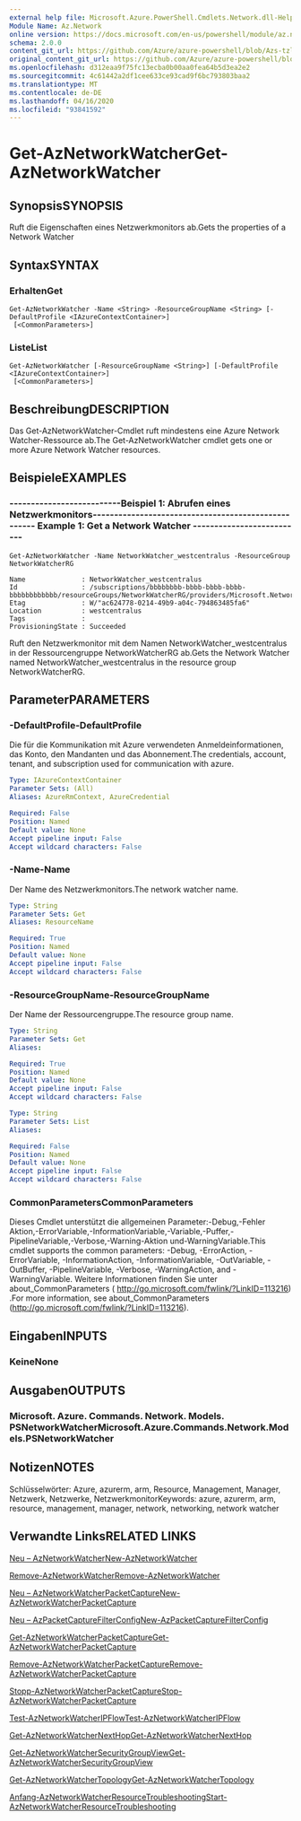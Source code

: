 ```yaml
---
external help file: Microsoft.Azure.PowerShell.Cmdlets.Network.dll-Help.xml
Module Name: Az.Network
online version: https://docs.microsoft.com/en-us/powershell/module/az.network/get-aznetworkwatcher
schema: 2.0.0
content_git_url: https://github.com/Azure/azure-powershell/blob/Azs-tzl/src/Network/Network/help/Get-AzNetworkWatcher.md
original_content_git_url: https://github.com/Azure/azure-powershell/blob/Azs-tzl/src/Network/Network/help/Get-AzNetworkWatcher.md
ms.openlocfilehash: d312eaa9f75fc13ecba0b00aa0fea64b5d3ea2e2
ms.sourcegitcommit: 4c61442a2df1cee633ce93cad9f6bc793803baa2
ms.translationtype: MT
ms.contentlocale: de-DE
ms.lasthandoff: 04/16/2020
ms.locfileid: "93841592"
---
```

# <span data-ttu-id="fb281-101">Get-AzNetworkWatcher</span><span class="sxs-lookup"><span data-stu-id="fb281-101">Get-AzNetworkWatcher</span></span>

## <span data-ttu-id="fb281-102">Synopsis</span><span class="sxs-lookup"><span data-stu-id="fb281-102">SYNOPSIS</span></span>
<span data-ttu-id="fb281-103">Ruft die Eigenschaften eines Netzwerkmonitors ab.</span><span class="sxs-lookup"><span data-stu-id="fb281-103">Gets the properties of a Network Watcher</span></span>

## <span data-ttu-id="fb281-104">Syntax</span><span class="sxs-lookup"><span data-stu-id="fb281-104">SYNTAX</span></span>

### <span data-ttu-id="fb281-105">Erhalten</span><span class="sxs-lookup"><span data-stu-id="fb281-105">Get</span></span>
```
Get-AzNetworkWatcher -Name <String> -ResourceGroupName <String> [-DefaultProfile <IAzureContextContainer>]
 [<CommonParameters>]
```

### <span data-ttu-id="fb281-106">Liste</span><span class="sxs-lookup"><span data-stu-id="fb281-106">List</span></span>
```
Get-AzNetworkWatcher [-ResourceGroupName <String>] [-DefaultProfile <IAzureContextContainer>]
 [<CommonParameters>]
```

## <span data-ttu-id="fb281-107">Beschreibung</span><span class="sxs-lookup"><span data-stu-id="fb281-107">DESCRIPTION</span></span>
<span data-ttu-id="fb281-108">Das Get-AzNetworkWatcher-Cmdlet ruft mindestens eine Azure Network Watcher-Ressource ab.</span><span class="sxs-lookup"><span data-stu-id="fb281-108">The Get-AzNetworkWatcher cmdlet gets one or more Azure Network Watcher resources.</span></span>

## <span data-ttu-id="fb281-109">Beispiele</span><span class="sxs-lookup"><span data-stu-id="fb281-109">EXAMPLES</span></span>

### <span data-ttu-id="fb281-110">--------------------------Beispiel 1: Abrufen eines Netzwerkmonitors--------------------------</span><span class="sxs-lookup"><span data-stu-id="fb281-110">--------------------------  Example 1: Get a Network Watcher  --------------------------</span></span>
```
Get-AzNetworkWatcher -Name NetworkWatcher_westcentralus -ResourceGroup NetworkWatcherRG

Name              : NetworkWatcher_westcentralus
Id                : /subscriptions/bbbbbbbb-bbbb-bbbb-bbbb-bbbbbbbbbbbb/resourceGroups/NetworkWatcherRG/providers/Microsoft.Network/networkWatchers/NetworkWatcher_westcentralus
Etag              : W/"ac624778-0214-49b9-a04c-794863485fa6"
Location          : westcentralus
Tags              : 
ProvisioningState : Succeeded
```

<span data-ttu-id="fb281-111">Ruft den Netzwerkmonitor mit dem Namen NetworkWatcher_westcentralus in der Ressourcengruppe NetworkWatcherRG ab.</span><span class="sxs-lookup"><span data-stu-id="fb281-111">Gets the Network Watcher named NetworkWatcher_westcentralus in the resource group NetworkWatcherRG.</span></span>

## <span data-ttu-id="fb281-112">Parameter</span><span class="sxs-lookup"><span data-stu-id="fb281-112">PARAMETERS</span></span>

### <span data-ttu-id="fb281-113">-DefaultProfile</span><span class="sxs-lookup"><span data-stu-id="fb281-113">-DefaultProfile</span></span>
<span data-ttu-id="fb281-114">Die für die Kommunikation mit Azure verwendeten Anmeldeinformationen, das Konto, den Mandanten und das Abonnement.</span><span class="sxs-lookup"><span data-stu-id="fb281-114">The credentials, account, tenant, and subscription used for communication with azure.</span></span>

```yaml
Type: IAzureContextContainer
Parameter Sets: (All)
Aliases: AzureRmContext, AzureCredential

Required: False
Position: Named
Default value: None
Accept pipeline input: False
Accept wildcard characters: False
```

### <span data-ttu-id="fb281-115">-Name</span><span class="sxs-lookup"><span data-stu-id="fb281-115">-Name</span></span>
<span data-ttu-id="fb281-116">Der Name des Netzwerkmonitors.</span><span class="sxs-lookup"><span data-stu-id="fb281-116">The network watcher name.</span></span>

```yaml
Type: String
Parameter Sets: Get
Aliases: ResourceName

Required: True
Position: Named
Default value: None
Accept pipeline input: False
Accept wildcard characters: False
```

### <span data-ttu-id="fb281-117">-ResourceGroupName</span><span class="sxs-lookup"><span data-stu-id="fb281-117">-ResourceGroupName</span></span>
<span data-ttu-id="fb281-118">Der Name der Ressourcengruppe.</span><span class="sxs-lookup"><span data-stu-id="fb281-118">The resource group name.</span></span>

```yaml
Type: String
Parameter Sets: Get
Aliases: 

Required: True
Position: Named
Default value: None
Accept pipeline input: False
Accept wildcard characters: False
```

```yaml
Type: String
Parameter Sets: List
Aliases: 

Required: False
Position: Named
Default value: None
Accept pipeline input: False
Accept wildcard characters: False
```

### <span data-ttu-id="fb281-119">CommonParameters</span><span class="sxs-lookup"><span data-stu-id="fb281-119">CommonParameters</span></span>
<span data-ttu-id="fb281-120">Dieses Cmdlet unterstützt die allgemeinen Parameter:-Debug,-Fehler Aktion,-ErrorVariable,-InformationVariable,-Variable,-Puffer,-PipelineVariable,-Verbose,-Warning-Aktion und-WarningVariable.</span><span class="sxs-lookup"><span data-stu-id="fb281-120">This cmdlet supports the common parameters: -Debug, -ErrorAction, -ErrorVariable, -InformationAction, -InformationVariable, -OutVariable, -OutBuffer, -PipelineVariable, -Verbose, -WarningAction, and -WarningVariable.</span></span> <span data-ttu-id="fb281-121">Weitere Informationen finden Sie unter about_CommonParameters ( http://go.microsoft.com/fwlink/?LinkID=113216) .</span><span class="sxs-lookup"><span data-stu-id="fb281-121">For more information, see about_CommonParameters (http://go.microsoft.com/fwlink/?LinkID=113216).</span></span>

## <span data-ttu-id="fb281-122">Eingaben</span><span class="sxs-lookup"><span data-stu-id="fb281-122">INPUTS</span></span>

### <span data-ttu-id="fb281-123">Keine</span><span class="sxs-lookup"><span data-stu-id="fb281-123">None</span></span>

## <span data-ttu-id="fb281-124">Ausgaben</span><span class="sxs-lookup"><span data-stu-id="fb281-124">OUTPUTS</span></span>

### <span data-ttu-id="fb281-125">Microsoft. Azure. Commands. Network. Models. PSNetworkWatcher</span><span class="sxs-lookup"><span data-stu-id="fb281-125">Microsoft.Azure.Commands.Network.Models.PSNetworkWatcher</span></span>

## <span data-ttu-id="fb281-126">Notizen</span><span class="sxs-lookup"><span data-stu-id="fb281-126">NOTES</span></span>
<span data-ttu-id="fb281-127">Schlüsselwörter: Azure, azurerm, arm, Resource, Management, Manager, Netzwerk, Netzwerke, Netzwerkmonitor</span><span class="sxs-lookup"><span data-stu-id="fb281-127">Keywords: azure, azurerm, arm, resource, management, manager, network, networking, network watcher</span></span> 

## <span data-ttu-id="fb281-128">Verwandte Links</span><span class="sxs-lookup"><span data-stu-id="fb281-128">RELATED LINKS</span></span>

[<span data-ttu-id="fb281-129">Neu – AzNetworkWatcher</span><span class="sxs-lookup"><span data-stu-id="fb281-129">New-AzNetworkWatcher</span></span>](./New-AzNetworkWatcher.md)

[<span data-ttu-id="fb281-130">Remove-AzNetworkWatcher</span><span class="sxs-lookup"><span data-stu-id="fb281-130">Remove-AzNetworkWatcher</span></span>](./Remove-AzNetworkWatcher.md)

[<span data-ttu-id="fb281-131">Neu – AzNetworkWatcherPacketCapture</span><span class="sxs-lookup"><span data-stu-id="fb281-131">New-AzNetworkWatcherPacketCapture</span></span>](./New-AzNetworkWatcherPacketCapture.md)

[<span data-ttu-id="fb281-132">Neu – AzPacketCaptureFilterConfig</span><span class="sxs-lookup"><span data-stu-id="fb281-132">New-AzPacketCaptureFilterConfig</span></span>](./New-AzPacketCaptureFilterConfig.md)

[<span data-ttu-id="fb281-133">Get-AzNetworkWatcherPacketCapture</span><span class="sxs-lookup"><span data-stu-id="fb281-133">Get-AzNetworkWatcherPacketCapture</span></span>](./Get-AzNetworkWatcherPacketCapture.md)

[<span data-ttu-id="fb281-134">Remove-AzNetworkWatcherPacketCapture</span><span class="sxs-lookup"><span data-stu-id="fb281-134">Remove-AzNetworkWatcherPacketCapture</span></span>](./Remove-AzNetworkWatcherPacketCapture.md)

[<span data-ttu-id="fb281-135">Stopp-AzNetworkWatcherPacketCapture</span><span class="sxs-lookup"><span data-stu-id="fb281-135">Stop-AzNetworkWatcherPacketCapture</span></span>](./Stop-AzNetworkWatcherPacketCapture.md)

[<span data-ttu-id="fb281-136">Test-AzNetworkWatcherIPFlow</span><span class="sxs-lookup"><span data-stu-id="fb281-136">Test-AzNetworkWatcherIPFlow</span></span>](./Test-AzNetworkWatcherIPFlow.md)

[<span data-ttu-id="fb281-137">Get-AzNetworkWatcherNextHop</span><span class="sxs-lookup"><span data-stu-id="fb281-137">Get-AzNetworkWatcherNextHop</span></span>](./Get-AzNetworkWatcherNextHop.md)

[<span data-ttu-id="fb281-138">Get-AzNetworkWatcherSecurityGroupView</span><span class="sxs-lookup"><span data-stu-id="fb281-138">Get-AzNetworkWatcherSecurityGroupView</span></span>](./Get-AzNetworkWatcherSecurityGroupView.md)

[<span data-ttu-id="fb281-139">Get-AzNetworkWatcherTopology</span><span class="sxs-lookup"><span data-stu-id="fb281-139">Get-AzNetworkWatcherTopology</span></span>](./Get-AzNetworkWatcherTopology.md)

[<span data-ttu-id="fb281-140">Anfang-AzNetworkWatcherResourceTroubleshooting</span><span class="sxs-lookup"><span data-stu-id="fb281-140">Start-AzNetworkWatcherResourceTroubleshooting</span></span>](./Start-AzNetworkWatcherResourceTroubleshooting.md)
